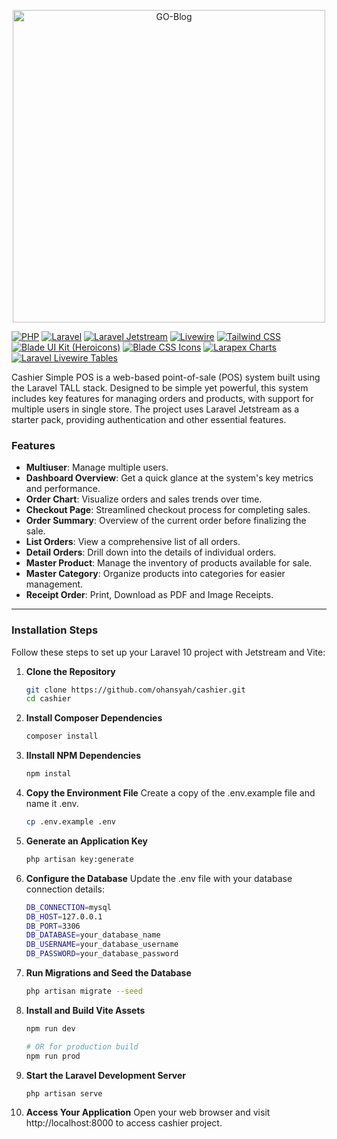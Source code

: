 <p align="center">
    <img src="https://raw.githubusercontent.com/laravel/art/master/logo-lockup/5%20SVG/2%20CMYK/1%20Full%20Color/laravel-logolockup-cmyk-red.svg" alt="GO-Blog" width="500">
</p>

[![PHP](https://img.shields.io/badge/PHP-%5E8.2-blue)](https://www.php.net/) [![Laravel](https://img.shields.io/badge/Laravel-%5E11.0-blue)](https://laravel.com/) [![Laravel Jetstream](https://img.shields.io/badge/Laravel_Jetstream-%5E5.1-blue)](https://jetstream.laravel.com/) [![Livewire](https://img.shields.io/badge/Livewire-%5E3.0-blue)](https://laravel-livewire.com/) [![Tailwind CSS](https://img.shields.io/badge/Tailwind_CSS-%5E3.0-blue)](https://tailwindcss.com/) [![Blade UI Kit (Heroicons)](https://img.shields.io/badge/Blade_UI_Kit_(Heroicons)-%5E2.3-blue)](https://blade-ui-kit.com) [![Blade CSS Icons](https://img.shields.io/badge/Blade_CSS_Icons-%5E1.4-blue)](https://github.com/khatabwedaa/blade-css-icons) [![Larapex Charts](https://img.shields.io/badge/Larapex_Charts-dev--master-blue)](https://github.com/ArielMejiaDev/larapex-charts) [![Laravel Livewire Tables](https://img.shields.io/badge/Laravel_Livewire_Tables-%5E3.2-blue)](https://github.com/rappasoft/laravel-livewire-tables)


Cashier Simple POS is a web-based point-of-sale (POS) system built using the Laravel TALL stack. Designed to be simple yet powerful, this system includes key features for managing orders and products, with support for multiple users in single store. The project uses Laravel Jetstream as a starter pack, providing authentication and other essential features.

   

### Features

- **Multiuser**: Manage multiple users.
- **Dashboard Overview**: Get a quick glance at the system's key metrics and performance.
- **Order Chart**: Visualize orders and sales trends over time.
- **Checkout Page**: Streamlined checkout process for completing sales.
- **Order Summary**: Overview of the current order before finalizing the sale.
- **List Orders**: View a comprehensive list of all orders.
- **Detail Orders**: Drill down into the details of individual orders.
- **Master Product**: Manage the inventory of products available for sale.
- **Master Category**: Organize products into categories for easier management.
- **Receipt Order**: Print, Download as PDF and Image Receipts.

---

### Installation Steps
Follow these steps to set up your Laravel 10 project with Jetstream and Vite:

1. **Clone the Repository**
   ```bash
   git clone https://github.com/ohansyah/cashier.git
   cd cashier
2. **Install Composer Dependencies**
   ```bash
   composer install
3. **IInstall NPM Dependencies**
   ```bash
   npm instal
4. **Copy the Environment File**
   Create a copy of the .env.example file and name it .env.
   ```bash
   cp .env.example .env
5. **Generate an Application Key**
   ```bash
   php artisan key:generate
6. **Configure the Database**
   Update the .env file with your database connection details:
   ```bash
   DB_CONNECTION=mysql
   DB_HOST=127.0.0.1
   DB_PORT=3306
   DB_DATABASE=your_database_name
   DB_USERNAME=your_database_username
   DB_PASSWORD=your_database_password
7. **Run Migrations and Seed the Database**
   ```bash
   php artisan migrate --seed
8. **Install and Build Vite Assets**
   ```bash
   npm run dev

   # OR for production build
   npm run prod
9.  **Start the Laravel Development Server**
    ```bash
    php artisan serve
10. **Access Your Application**
Open your web browser and visit http://localhost:8000 to access cashier project.
